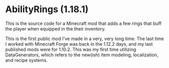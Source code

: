 # AbilityRings (1.18.1)
 
This is the source code for a Minecraft mod that adds a few rings that buff the player when equipped in the their inventory. 

This is the first public mod I've made in a very, very long time. The last time I worked with Minecraft Forge was back in the 1.12.2 days, and my last published mods were for 1.10.2. This was my first time utilizing DataGenerators, which refers to the new(ish) item modeling, localization, and recipe systems. 